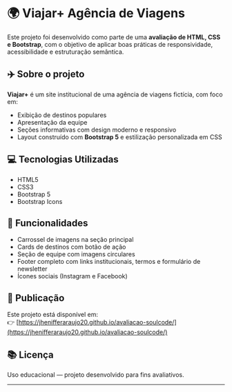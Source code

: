# 🌍 Viajar+ Agência de Viagens

Este projeto foi desenvolvido como parte de uma **avaliação de HTML, CSS e Bootstrap**, com o objetivo de aplicar boas práticas de responsividade, acessibilidade e estruturação semântica.

## ✈️ Sobre o projeto

**Viajar+** é um site institucional de uma agência de viagens fictícia, com foco em:

- Exibição de destinos populares
- Apresentação da equipe
- Seções informativas com design moderno e responsivo
- Layout construído com **Bootstrap 5** e estilização personalizada em CSS

## 💻 Tecnologias Utilizadas

- HTML5
- CSS3
- Bootstrap 5
- Bootstrap Icons

## 🧪 Funcionalidades

- Carrossel de imagens na seção principal
- Cards de destinos com botão de ação
- Seção de equipe com imagens circulares
- Footer completo com links institucionais, termos e formulário de newsletter
- Ícones sociais (Instagram e Facebook)

## 📁 Publicação

Este projeto está disponível em:  
👉 [https://jhenifferaraujo20.github.io/avaliacao-soulcode/](https://jhenifferaraujo20.github.io/avaliacao-soulcode/)

## 📚 Licença

Uso educacional — projeto desenvolvido para fins avaliativos.

---